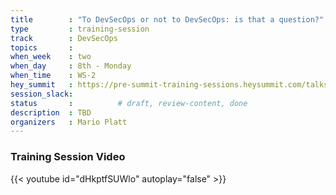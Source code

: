 ```yaml
---
title        : "To DevSecOps or not to DevSecOps: is that a question?"
type         : training-session
track        : DevSecOps
topics       : 
when_week    : two
when_day     : 8th - Monday
when_time    : WS-2
hey_summit   : https://pre-summit-training-sessions.heysummit.com/talks/to-devsecops-or-not-to-devsecopsis-that-a-question/
session_slack:
status       :          # draft, review-content, done
description  : TBD
organizers   : Mario Platt
---
```


### Training Session Video

{{< youtube id="dHkptfSUWlo" autoplay="false" >}} 
